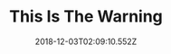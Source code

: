 ---
title: This Is The Warning
artist: Dead Letter Circus
date: 2018-12-03T02:09:10.552Z
cover: /upload/tumblr_oeb9nlsdpn1vfaqyoo1_1280.jpg
styles:
  - Alternative Rock
  - Progressive Rock
links:
  spotify: https://open.spotify.com/album/358GkVbGoo9mrJzZgrkBh8?si=GFTirUbNRvaWfHBUZwWWRg
  youtube: https://music.youtube.com/watch?v=9TDJdG_pPK8
  applemusic: https://itunes.apple.com/us/album/this-is-the-warning/611628677?uo=4
  soundcloud: ""
  bandcamp: ""
  googleplay: https://play.google.com/music/m/B7pv5ukmecpviygahidndxke2qu?signup_if_needed=1
  deezer: ""
---